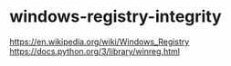 # windows-registry-integrity

https://en.wikipedia.org/wiki/Windows_Registry
https://docs.python.org/3/library/winreg.html
